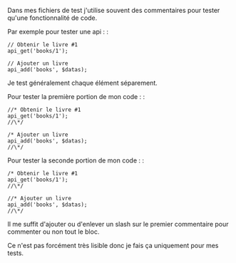 Dans mes fichiers de test j'utilise souvent des commentaires pour tester
qu'une fonctionnalité de code.

Par exemple pour tester une api : :

    // Obtenir le livre #1
    api_get('books/1');

    // Ajouter un livre
    api_add('books', $datas);

Je test généralement chaque élément séparement.

Pour tester la première portion de mon code : :

    //* Obtenir le livre #1
    api_get('books/1');
    //\*/

    /* Ajouter un livre
    api_add('books', $datas);
    //\*/

Pour tester la seconde portion de mon code : :

    /* Obtenir le livre #1
    api_get('books/1');
    //\*/

    //* Ajouter un livre
    api_add('books', $datas);
    //\*/

Il me suffit d'ajouter ou d'enlever un slash sur le premier commentaire
pour commenter ou non tout le bloc.

Ce n'est pas forcément très lisible donc je fais ça uniquement pour mes
tests.
